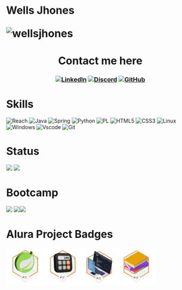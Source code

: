 # Wells Jhones <p align="left"> <img src="https://komarev.com/ghpvc/?username=wellsjhones&label=Profile%20views&color=0e75b6&style=flat" alt="wellsjhones" /></p>
<h1 align="center">Contact me here</h1>
<h3 align="center" from Brazil :)</h3>


[![LinkedIn](https://img.shields.io/badge/LinkedIn-0077B5?style=for-the-badge&logo=linkedin&logoColor=white)](https://www.linkedin.com/in/wellsjhones/) 
[![Discord](https://img.shields.io/badge/Discord-7289DA?style=for-the-badge&logo=discord&logoColor=white)](https://discord.com/channels/@wellsjhones/)
[![GitHub](https://img.shields.io/badge/GitHub-100000?style=for-the-badge&logo=github&logoColor=white)](https://github.com/WellsJhones)

# Skills
![Reach](https://img.shields.io/badge/react-%3670A0.svg?style=for-the-badge&logo=openjdk&logoColor=white)
![Java](https://img.shields.io/badge/java-%23ED8B00.svg?style=for-the-badge&logo=openjdk&logoColor=white)
![Spring](https://img.shields.io/badge/spring-%236DB33F.svg?style=for-the-badge&logo=spring&logoColor=white)
![Python](https://img.shields.io/badge/python-3670A0?style=for-the-badge&logo=python&logoColor=ffdd54)
![PL](https://img.shields.io/badge/PL%2FSQL-FFFFFF?style=for-the-badge&logo=oracle&logoColor=FF0000&labelColor=FFFFFF&color=FF0000)
![HTML5](https://img.shields.io/badge/HTML5-E34F26?style=for-the-badge&logo=html5&logoColor=white)
![CSS3](https://img.shields.io/badge/CSS3-1572B6?style=for-the-badge&logo=css3&logoColor=white)
![Linux](https://img.shields.io/badge/Linux-000?style=for-the-badge&logo=linux&logoColor=FCC624)
![Windows](https://img.shields.io/badge/Windows-000?style=for-the-badge&logo=windows&logoColor=2CA5E0)
![Vscode](https://img.shields.io/badge/Vscode-007ACC?style=for-the-badge&logo=visual-studio-code&logoColor=white)
![Git](https://img.shields.io/badge/GIT-E44C30?style=for-the-badge&logo=git&logoColor=white)
 
# Status
[<img src="https://github-readme-stats-git-masterrstaa-rickstaa.vercel.app/api/top-langs/?username=WellsJhones&layout=compact&bg_color=000&border_color=30A3DC&title_color=E94D5F&text_color=FFF" width="301">](https://github.com/WellsJhones)
[<img src="https://streak-stats.demolab.com/?user=WellsJhones&theme=bear&background=000&border=30A3DC&dates=FFF" width="420"></a>](https://web.dio.me/track/santander-2024-backend-com-java/)


# Bootcamp 

[<img src="https://hermes.dio.me/tracks/a039b34c-7aa8-4a3d-b765-07c8c837f67a.png" height="100"></a>](https://web.dio.me/track/santander-2024-backend-com-java/)
[<img src="https://hermes.dio.me/tracks/533ac6c6-f653-40e1-8050-da19cd540fa4.png" height="100"></a>](https://web.dio.me/track/coding-the-future-sysvision-data-analytics)[<img src="https://cdn2.gnarususercontent.com.br/1/1221562/b6256fa6-5fde-4cdd-a4a3-d33ebc90bb6c.png" height="80"></a>](https://www.oracle.com/br/education/oracle-next-education/)
# Alura Project Badges

<img src="badgesAlura/Badge-Spring.png" width="100"><img src="badgesAlura/conversor_moedas.png" width="100"><img src="badgesAlura/encriptador.png" width="100"><img src="badgesAlura/badge literalura.png" width="100">
